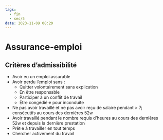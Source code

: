 ```yaml
---
tags:
  - fin
  - sec/5
date: 2023-11-09 08:29
---
```


# Assurance-emploi

## Critères d’admissibilité

- Avoir eu un emploi assurable
- Avoir perdu l’emploi sans :
	- Quitter volontairement sans explication
	- En être responsable
	- Participer à un conflit de travail
	- Être congédié·e pour inconduite
- Ne pas avoir travaillé et ne pas avoir reçu de salaire pendant > 7j consécutifs au cours des dernières 52w
- Avoir travaillé pendant le nombre requis d’heures au cours des dernières 52w et depuis la dernière prestation
- Prêt·e à travailler en tout temps
- Chercher activement du travail